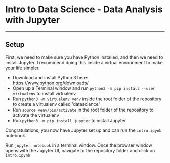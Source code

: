 # Intro to Data Science - Data Analysis with Jupyter
-------

## Setup

First, we need to make sure you have Python installed, and then we need to install Jupyter. I recommend doing this inside a virtual environment to make your life simpler.

- Download and install Python 3 here: https://www.python.org/downloads/
- Open up a Terminal window and run `python3 -m pip install --user virtualenv` to install virtualenv
- Run `python3 -m virtualenv venv` inside the root folder of the repository to create a virtualenv called 'datascience'
- Run `source venv/bin/activate` in the root folder of the repository to activate the virtualenv
- Run `python3 -m pip install jupyter` to install Jupyter

Congratulations, you now have Jupyter set up and can run the `intro.ipynb` notebook. 

Run `jupyter notebook` in a terminal window. Once the browser window opens with the Jupyter UI, navigate to the repository folder and click on `intro.ipynb`


